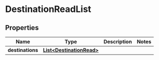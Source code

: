 

# DestinationReadList


## Properties

| Name | Type | Description | Notes |
|------------ | ------------- | ------------- | -------------|
|**destinations** | [**List&lt;DestinationRead&gt;**](DestinationRead.md) |  |  |



